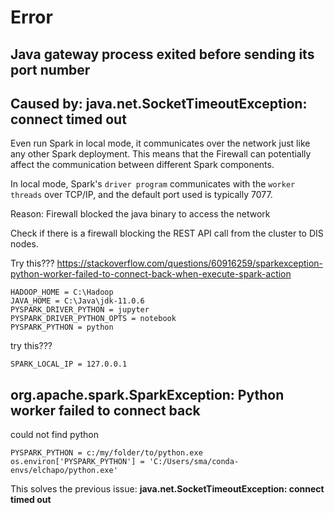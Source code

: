 # Error

## Java gateway process exited before sending its port number

## Caused by: java.net.SocketTimeoutException: connect timed out
Even run Spark in local mode, it communicates over the network just like any other Spark deployment. 
This means that the Firewall can potentially affect the communication between different Spark components.

In local mode, Spark's `driver program` communicates with the `worker threads` over TCP/IP, and the default port used is typically 7077. 

Reason: Firewall blocked the java binary to access the network

Check if there is a firewall blocking the REST API call from the cluster to DIS nodes. 

Try this???
https://stackoverflow.com/questions/60916259/sparkexception-python-worker-failed-to-connect-back-when-execute-spark-action
```
HADOOP_HOME = C:\Hadoop
JAVA_HOME = C:\Java\jdk-11.0.6
PYSPARK_DRIVER_PYTHON = jupyter
PYSPARK_DRIVER_PYTHON_OPTS = notebook
PYSPARK_PYTHON = python
```

try this???
```
SPARK_LOCAL_IP = 127.0.0.1
```

## org.apache.spark.SparkException: Python worker failed to connect back
could not find python
```
PYSPARK_PYTHON = c:/my/folder/to/python.exe
os.environ['PYSPARK_PYTHON'] = 'C:/Users/sma/conda-envs/elchapo/python.exe'
```
This solves the previous issue: **java.net.SocketTimeoutException: connect timed out**
